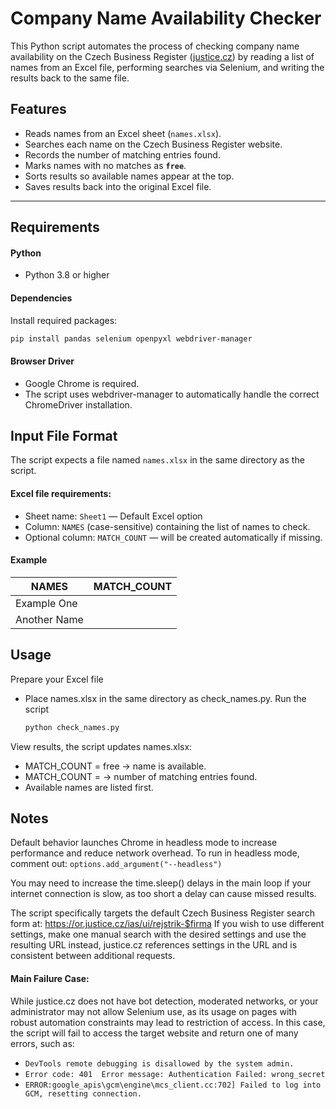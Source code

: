 # Company Name Availability Checker

This Python script automates the process of checking company name availability on the Czech Business Register ([justice.cz](https://or.justice.cz/)) by reading a list of names from an Excel file, performing searches via Selenium, and writing the results back to the same file.

## Features
- Reads names from an Excel sheet (`names.xlsx`).
- Searches each name on the Czech Business Register website.
- Records the number of matching entries found.
- Marks names with no matches as **`free`**.
- Sorts results so available names appear at the top.
- Saves results back into the original Excel file.

---

## Requirements

#### Python
- Python 3.8 or higher

#### Dependencies
Install required packages:
```bash
pip install pandas selenium openpyxl webdriver-manager
```

#### Browser Driver
- Google Chrome is required.
- The script uses webdriver-manager to automatically handle the correct ChromeDriver installation.

## Input File Format

The script expects a file named `names.xlsx` in the same directory as the script.

#### Excel file requirements:
- Sheet name: `Sheet1` — Default Excel option
- Column: `NAMES` (case-sensitive) containing the list of names to check.
- Optional column: `MATCH_COUNT` — will be created automatically if missing.

#### Example
| NAMES         | MATCH_COUNT |
|---------------|-------------|
| Example One   |             |
| Another Name  |             |

## Usage
Prepare your Excel file
- Place names.xlsx in the same directory as check_names.py.
Run the script
   ```bash
   python check_names.py
   ```
View results, the script updates names.xlsx:
- MATCH_COUNT = free → name is available.
- MATCH_COUNT = <number> → number of matching entries found.
- Available names are listed first.

## Notes
Default behavior launches Chrome in headless mode to increase performance and reduce network overhead.
To run in headless mode, comment out:
`options.add_argument("--headless")`

You may need to increase the time.sleep() delays in the main loop if your internet connection is slow, as too short a delay can cause missed results.

The script specifically targets the default Czech Business Register search form at:
https://or.justice.cz/ias/ui/rejstrik-$firma
If you wish to use different settings, make one manual search with the desired settings and use the resulting URL instead, justice.cz references settings in the URL and is consistent between additional requests.

#### Main Failure Case:
While justice.cz does not have bot detection, moderated networks, or your administrator may not allow Selenium use, as its usage on pages with robust automation constraints may lead to restriction of access. In this case, the script will fail to access the target website and return one of many errors, such as:
- `DevTools remote debugging is disallowed by the system admin.`
- `Error code: 401  Error message: Authentication Failed: wrong_secret`
- `ERROR:google_apis\gcm\engine\mcs_client.cc:702] Failed to log into GCM, resetting connection.`
